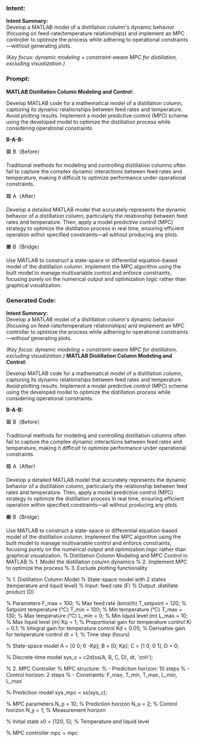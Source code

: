 ### Intent:
**Intent Summary:**  
Develop a MATLAB model of a distillation column's dynamic behavior (focusing on feed-rate/temperature relationships) and implement an MPC controller to optimize the process while adhering to operational constraints—without generating plots.  

*(Key focus: dynamic modeling + constraint-aware MPC for distillation, excluding visualization.)*

### Prompt:
**MATLAB Distillation Column Modeling and Control:**

Develop MATLAB code for a mathematical model of a distillation column, capturing its dynamic relationships between feed rates and temperature. Avoid plotting results.
Implement a model predictive control (MPC) scheme using the developed model to optimize the distillation process while considering operational constraints.

**B-A-B:**

🟥 B（Before）

Traditional methods for modeling and controlling distillation columns often fail to capture the complex dynamic interactions between feed rates and temperature, making it difficult to optimize performance under operational constraints.

🟩 A（After）

Develop a detailed MATLAB model that accurately represents the dynamic behavior of a distillation column, particularly the relationship between feed rates and temperature. Then, apply a model predictive control (MPC) strategy to optimize the distillation process in real time, ensuring efficient operation within specified constraints—all without producing any plots.

🟧 B（Bridge）

Use MATLAB to construct a state-space or differential equation-based model of the distillation column. Implement the MPC algorithm using the built model to manage multivariable control and enforce constraints, focusing purely on the numerical output and optimization logic rather than graphical visualization.

### Generated Code:
**Intent Summary:**  
Develop a MATLAB model of a distillation column's dynamic behavior (focusing on feed-rate/temperature relationships) and implement an MPC controller to optimize the process while adhering to operational constraints—without generating plots.  

*(Key focus: dynamic modeling + constraint-aware MPC for distillation, excluding visualization.)*
**MATLAB Distillation Column Modeling and Control:**

Develop MATLAB code for a mathematical model of a distillation column, capturing its dynamic relationships between feed rates and temperature. Avoid plotting results.
Implement a model predictive control (MPC) scheme using the developed model to optimize the distillation process while considering operational constraints.

**B-A-B:**

🟥 B（Before）

Traditional methods for modeling and controlling distillation columns often fail to capture the complex dynamic interactions between feed rates and temperature, making it difficult to optimize performance under operational constraints.

🟩 A（After）

Develop a detailed MATLAB model that accurately represents the dynamic behavior of a distillation column, particularly the relationship between feed rates and temperature. Then, apply a model predictive control (MPC) strategy to optimize the distillation process in real time, ensuring efficient operation within specified constraints—all without producing any plots.

🟧 B（Bridge）

Use MATLAB to construct a state-space or differential equation-based model of the distillation column. Implement the MPC algorithm using the built model to manage multivariable control and enforce constraints, focusing purely on the numerical output and optimization logic rather than graphical visualization.
% Distillation Column Modeling and MPC Control in MATLAB
% 1. Model the distillation column dynamics
% 2. Implement MPC to optimize the process
% 3. Exclude plotting functionality

% 1. Distillation Column Model
% State-space model with 2 states (temperature and liquid level)
% Input: feed rate (F)
% Output: distillate product (D)

% Parameters
F_max = 100; % Max feed rate (kmol/h)
T_setpoint = 120; % Setpoint temperature (°C)
T_min = 100; % Min temperature (°C)
T_max = 130; % Max temperature (°C)
L_min = 0; % Min liquid level (m)
L_max = 10; % Max liquid level (m)
Kp = 1; % Proportional gain for temperature control
Ki = 0.1; % Integral gain for temperature control
Kd = 0.05; % Derivative gain for temperature control
dt = 1; % Time step (hours)

% State-space model
A = [0 0;
     0 -Kp];
B = [0;
     Kp];
C = [1 0;
     0 1];
D = 0;

% Discrete-time model
sys_c = c2d(ss(A, B, C, D), dt, 'zoh');

% 2. MPC Controller
% MPC structure:
% - Prediction horizon: 10 steps
% - Control horizon: 2 steps
% - Constraints: F_max, T_min, T_max, L_min, L_max

% Prediction model
sys_mpc = ss(sys_c);

% MPC parameters
N_p = 10; % Prediction horizon
N_u = 2; % Control horizon
N_y = 1; % Measurement horizon

% Initial state
x0 = [120; 5]; % Temperature and liquid level

% MPC controller
mpc = mpc
